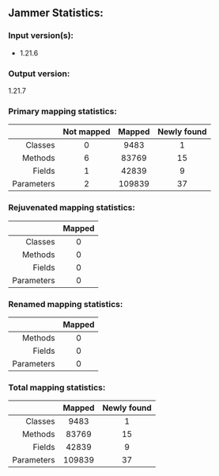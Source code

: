 Jammer Statistics:
------------------
### Input version(s):
- 1.21.6
### Output version:
1.21.7
### Primary mapping statistics:
|            | Not mapped | Mapped | Newly found |
| ----------:|:----------:|:------:|:-----------:|
|    Classes |     0      |  9483  |      1      |
|    Methods |     6      | 83769  |     15      |
|     Fields |     1      | 42839  |      9      |
| Parameters |     2      | 109839 |     37      |
### Rejuvenated mapping statistics:
|            | Mapped |
| ----------:|:------:|
|    Classes |   0    |
|    Methods |   0    |
|     Fields |   0    |
| Parameters |   0    |
### Renamed mapping statistics:
|            | Mapped |
| ----------:|:------:|
|    Methods |   0    |
|     Fields |   0    |
| Parameters |   0    |
### Total mapping statistics:
|            | Mapped | Newly found |
| ----------:|:------:|:-----------:|
|    Classes |  9483  |      1      |
|    Methods | 83769  |     15      |
|     Fields | 42839  |      9      |
| Parameters | 109839 |     37      |
